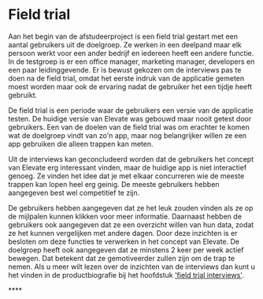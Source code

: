 # Field trial

Aan het begin van de afstudeerproject is een field trial gestart met een aantal gebruikers uit de doelgroep. Ze werken in een deelpand maar elk persoon werkt voor een ander bedrijf en iedereen heeft een andere functie. In de testgroep is er een office manager, marketing manager, developers en een paar leidinggevende. Er is bewust gekozen om de interviews pas te doen na de field trial, omdat het eerste indruk van de applicatie gemeten moest worden maar ook de ervaring nadat de gebruiker het een tijdje heeft gebruikt. 

De field trial is een periode waar de gebruikers een versie van de applicatie testen. De huidige versie van Elevate was gebouwd maar nooit getest door gebruikers. Een van de doelen van de field trial was om erachter te komen wat de doelgroep vindt van zo'n app, maar nog belangrijker willen ze een app gebruiken die alleen trappen kan meten. 

Uit de interviews kan geconcludeerd worden dat de gebruikers het concept van Elevate erg interessant vinden, maar de huidige app is niet interactief genoeg. Ze vinden het idee dat je met elkaar concurreren wie de meeste trappen kan lopen heel erg geinig. De meeste gebruikers hebben aangegeven best wel competitief te zijn. 

De gebruikers hebben aangegeven dat ze het leuk zouden vinden als ze op de mijlpalen kunnen klikken voor meer informatie. Daarnaast hebben de gebruikers ook aangegeven dat ze een overzicht willen van hun data, zodat ze het kunnen vergelijken met andere dagen. Door deze inzichten is er besloten om deze functies te verwerken in het concept van Elevate. De doelgroep heeft ook aangegeven dat ze minstens 2 keer per week actief bewegen. Dat betekent dat ze gemotiveerder zullen zijn om de trap te nemen. Als u meer wilt lezen over de inzichten van de interviews dan kunt u het vinden in de productbiografie bij het hoofdstuk ['field trial interviews'](https://s-sontoidjojo.gitbook.io/productbiografie/designbrief/field-trial/field-trial-interviews).

\*\*\*\*

